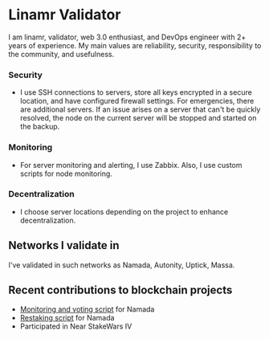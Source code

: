 # Linamr Validator

I am linamr, validator, web 3.0 enthusiast, and DevOps engineer with 2+ years of experience. My main values are reliability, security, responsibility to the community, and usefulness. 

### Security
- I use SSH connections to servers, store all keys encrypted in a secure location, and have configured firewall settings. For emergencies, there are additional servers. If an issue arises on a server that can't be quickly resolved, the node on the current server will be stopped and started on the backup.

### Monitoring
- For server monitoring and alerting, I use Zabbix. Also, I use custom scripts for node monitoring.

### Decentralization
- I choose server locations depending on the project to enhance decentralization.

## Networks I validate in
I've validated in such networks as Namada, Autonity, Uptick, Massa.

## Recent contributions to blockchain projects
- [Monitoring and voting script](https://github.com/linamrvaloper/namada-se/tree/main/monitoring_and_voting) for Namada
- [Restaking script](https://github.com/linamrvaloper/namada-se/tree/main/restaking) for Namada
- Participated in Near StakeWars IV
